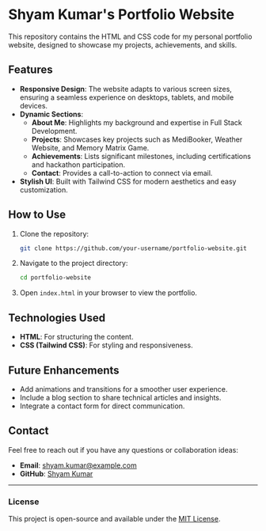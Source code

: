 # Shyam Kumar's Portfolio Website

This repository contains the HTML and CSS code for my personal portfolio website, designed to showcase my projects, achievements, and skills.

## Features

- **Responsive Design**: The website adapts to various screen sizes, ensuring a seamless experience on desktops, tablets, and mobile devices.
- **Dynamic Sections**:
  - **About Me**: Highlights my background and expertise in Full Stack Development.
  - **Projects**: Showcases key projects such as MediBooker, Weather Website, and Memory Matrix Game.
  - **Achievements**: Lists significant milestones, including certifications and hackathon participation.
  - **Contact**: Provides a call-to-action to connect via email.
- **Stylish UI**: Built with Tailwind CSS for modern aesthetics and easy customization.

## How to Use

1. Clone the repository:
   ```bash
   git clone https://github.com/your-username/portfolio-website.git
   ```
2. Navigate to the project directory:
   ```bash
   cd portfolio-website
   ```
3. Open `index.html` in your browser to view the portfolio.

## Technologies Used

- **HTML**: For structuring the content.
- **CSS (Tailwind CSS)**: For styling and responsiveness.

## Future Enhancements

- Add animations and transitions for a smoother user experience.
- Include a blog section to share technical articles and insights.
- Integrate a contact form for direct communication.

## Contact

Feel free to reach out if you have any questions or collaboration ideas:

- **Email**: [shyam.kumar@example.com](mailto:shyam.kumar@example.com)
- **GitHub**: [Shyam Kumar](https://github.com/your-username)

---

### License

This project is open-source and available under the [MIT License](LICENSE).
